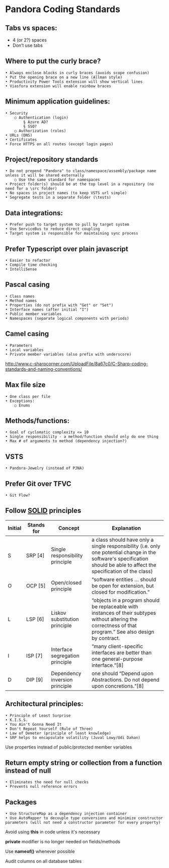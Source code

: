 # Pandora Coding Standards

## Tabs vs spaces:
* 4 (or 2?) spaces
* Don’t use tabs

## Where to put the curly brace?
	• Always enclose blocks in curly braces (avoids scope confusion)
	• Put the opening brace on a new line (Allman style)
	• Productivity Power Tools extension will show vertical lines
	• Viasfora extension will enable rainbow braces

## Minimum application guidelines:
	• Security
		○ Authentication (login)
			§ Azure AD?
			§ SSO?
		○ Authorization (roles)
	• URLs (DNS)
	• Certificates
	• Force HTTPS on all routes (except login pages)
	
## Project/repository standards
	• Do not prepend "Pandora" to class/namespace/assembly/package name unless it will be shared externally
		○ Use the same standard for namespaces
	• Project folder(s) should be at the top level in a repository (no need for a \src folder)
	• No spaces in project names (to keep VSTS url simple)
	• Segregate tests in a separate folder (\tests)
	
## Data integrations:
	• Prefer push to target system to pull by target system
	• Use ServiceBus to reduce direct coupling
	• Target system is responsible for maintaining sync process

## Prefer Typescript over plain javascript
	• Easier to refactor
	• Compile time checking
	• IntelliSense

## Pascal casing
	• Class names
	• Method names
	• Properties (do not prefix with "Get" or "Set")
	• Interface names (after initial "I")
	• Public member variables
	• Namespaces (separate logical components with periods)

## Camel casing
	• Parameters
	• Local variables
	• Private member variables (also prefix with underscore)

http://www.c-sharpcorner.com/UploadFile/8a67c0/C-Sharp-coding-standards-and-naming-conventions/

## Max file size
	• One class per file
	• Exceptions:
		○ Enums

## Methods/functions:
	• Goal of cyclomatic complexity <= 10
	• Single responsibility - a method/function should only do one thing
	• Max # of arguments to method (dependency injection?)

## VSTS
	• Pandora-Jewelry (instead of PJNA)

## Prefer Git over TFVC
	• Git Flow?

## Follow [SOLID](https://en.wikipedia.org/wiki/SOLID_(object-oriented_design)) principles
Initial | Stands for | Concept | Explanation
------- | ---------- | ------- | -----------
S | SRP [4]	| Single responsibility principle | a class should have only a single responsibility (i.e. only one potential change in the software's specification should be able to affect the specification of the class)
O |	OCP [5]	| Open/closed principle | “software entities … should be open for extension, but closed for modification.”
L | LSP [6]	| Liskov substitution principle | “objects in a program should be replaceable with instances of their subtypes without altering the correctness of that program.” See also design by contract.
I |	ISP [7] | Interface segregation principle | “many client-specific interfaces are better than one general-purpose interface.”[8]
D |	DIP [9]	| Dependency inversion principle | one should “Depend upon Abstractions. Do not depend upon concretions.”[8]

## Architectural principles:
	• Principle of Least Surprise
	• K.I.S.S.
	• You Ain't Gonna Need It
	• Don't Repeat Yourself (Rule of Three)
	• Law of Demeter (principle of least knowledge)
	• SRP helps to encapsulate volatility (Juval Lowy/Udi Dahan)

Use properties instead of public/protected member variables

## Return empty string or collection from a function instead of null
	• Eliminates the need for null checks
	• Prevents null reference errors

## Packages
	• Use StructureMap as a dependency injection container
	• Use AutoMapper to decouple type conversions and minimize constructor parameters (will not need a constructor parameter for every property)

Avoid using **this** in code unless it's necessary

**private** modifier is no longer needed on fields/methods

Use **nameof()** whenever possible

Audit columns on all database tables
